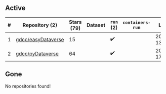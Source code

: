 ## Active
| # | Repository (2) | Stars (79) | Dataset | `run` (2) | `containers-run` | Last Modified |
| --- | --- | --- | --- | --- | --- | --- |
| 1 | [gdcc/easyDataverse](https://github.com/gdcc/easyDataverse) | 15 |  | :heavy_check_mark: |  | 2024-10-16 13:52:25+00:00 |
| 2 | [gdcc/pyDataverse](https://github.com/gdcc/pyDataverse) | 64 |  | :heavy_check_mark: |  | 2024-09-18 17:34:02+00:00 |

## Gone
No repositories found!

